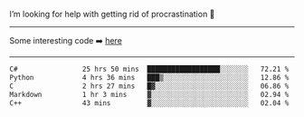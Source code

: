 I’m looking for help with getting rid of procrastination 🤔

-----

Some interesting code :arrow_right: [here](https://github.com/zhen8838/playground)

-----

<!--START_SECTION:waka-->

```txt
C#                25 hrs 50 mins  ██████████████████░░░░░░░   72.21 %
Python            4 hrs 36 mins   ███▒░░░░░░░░░░░░░░░░░░░░░   12.86 %
C                 2 hrs 27 mins   █▓░░░░░░░░░░░░░░░░░░░░░░░   06.86 %
Markdown          1 hr 3 mins     ▓░░░░░░░░░░░░░░░░░░░░░░░░   02.94 %
C++               43 mins         ▓░░░░░░░░░░░░░░░░░░░░░░░░   02.04 %
```

<!--END_SECTION:waka-->

<!--
**zhen8838/zhen8838** is a ✨ _special_ ✨ repository because its `README.md` (this file) appears on your GitHub profile.

Here are some ideas to get you started:

- 🔭 I’m currently working on ...
- 🌱 I’m currently learning ...
- 👯 I’m looking to collaborate on ...
 ...
- 💬 Ask me about ...
- 📫 How to reach me: ...
- 😄 Pronouns: ...
- ⚡ Fun fact: ...
-->

